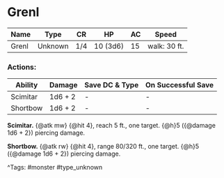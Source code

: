 # Grenl

| Name | Type | CR | HP | AC | Speed |
|------|------|----|----|----|-------|
| Grenl | Unknown | 1/4 | 10 (3d6) | 15 | walk: 30 ft. |

### Actions:

| Ability | Damage | Save DC & Type | On Successful Save |
|---------|--------|----------------|--------------------|
| Scimitar | 1d6 + 2 | - | - |
| Shortbow | 1d6 + 2 | - | - |


**Scimitar.** {@atk mw} {@hit 4}, reach 5 ft., one target. {@h}5 ({@damage 1d6 + 2}) piercing damage.

**Shortbow.** {@atk rw} {@hit 4}, range 80/320 ft., one target. {@h}5 ({@damage 1d6 + 2}) piercing damage.

^Tags: #monster #type_unknown